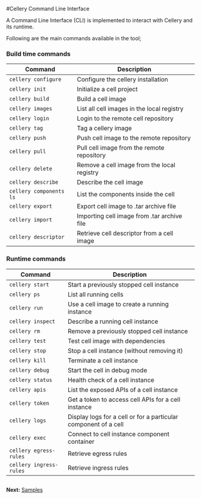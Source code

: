 #Cellery Command Line Interface

A Command Line Interface (CLI) is implemented to interact with Cellery and its runtime.

Following are the main commands available in the tool;

### Build time commands
|   Command                 | Description                                   |
|           ---             |                   ---                         |
| `cellery configure`       | Configure the cellery installation            |
| `cellery init`            | Initialize a cell project                     |
| `cellery build`           | Build a cell image                            |
| `cellery images`          | List all cell images in the local registry    | 		
| `cellery login`           | Login to the remote cell repository           |
| `cellery tag`             | Tag a cellery image                           | 
| `cellery push`            | Push cell image to the remote repository      |
| `cellery pull`            | Pull cell image from the remote repository    |
| `cellery delete`          | Remove a cell image from the local registry   |
| `cellery describe`        | Describe the cell image                       | 
| `cellery components ls`   | List the components inside the cell           |
| `cellery export`          | Export cell image to .tar archive file        |
| `cellery import`          | Importing cell image from .tar archive file   |
| `cellery descriptor`      | Retrieve cell descriptor from a cell image    | 

### Runtime commands
|   Command                 | Description                                                       |
|           ---             |                           ---                                     |
| `cellery start`		    | Start a previously stopped cell instance                          |      
| `cellery ps`		        | List all running cells                                            |
| `cellery run`			    | Use a cell image to create a  running instance                    |
| `cellery inspect`	        | Describe a running cell instance                                  |
| `cellery rm` 			    | Remove a previously stopped cell instance                         |
| `cellery test`			| Test cell image with dependencies                                 |  
| `cellery stop`			| Stop a cell instance (without removing it)                        |
| `cellery kill`			| Terminate a cell instance                                         |
| `cellery debug`		    | Start the cell in debug mode                                      | 
| `cellery status`      	| Health check of a cell instance                                   |
| `cellery apis`       	    | List the exposed APIs of a cell instance                          |
| `cellery token`		    | Get a token to access cell APIs for a cell instance               |
| `cellery logs`         	| Display logs for a cell or for a particular component of a cell   |
| `cellery exec` 		    | Connect to cell instance component container                      |
| `cellery egress-rules` 	| Retrieve egress rules                                             |
| `cellery ingress-rules`	| Retrieve ingress rules                                            |

##  

**Next:** [Samples](samples.md)